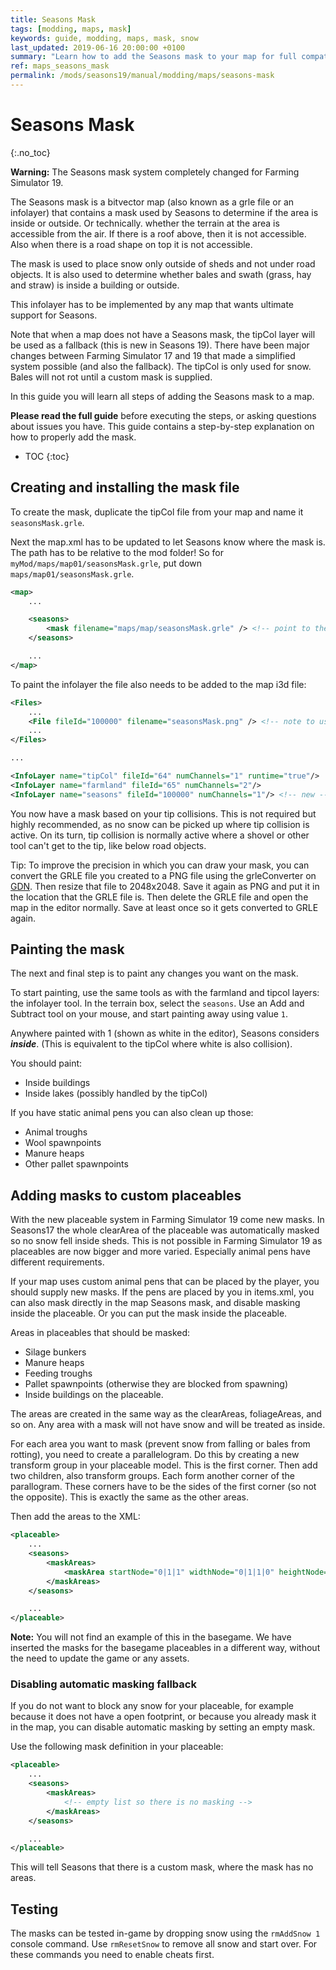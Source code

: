```yaml
---
title: Seasons Mask
tags: [modding, maps, mask]
keywords: guide, modding, maps, mask, snow
last_updated: 2019-06-16 20:00:00 +0100
summary: "Learn how to add the Seasons mask to your map for full compatibility"
ref: maps_seasons_mask
permalink: /mods/seasons19/manual/modding/maps/seasons-mask
---
```


# Seasons Mask
{:.no_toc}

<div class="alert alert-warning" role="alert">
    <strong>Warning:</strong> The Seasons mask system completely changed for Farming Simulator 19.
</div>

The Seasons mask is a bitvector map (also known as a grle file or an infolayer) that contains a mask used by Seasons to determine if the area is inside or outside. Or technically. whether the terrain at the area is accessible from the air. If there is a roof above, then it is not accessible. Also when there is a road shape on top it is not accessible.

The mask is used to place snow only outside of sheds and not under road objects. It is also used to determine whether bales and swath (grass, hay and straw) is inside a building or outside.

This infolayer has to be implemented by any map that wants ultimate support for Seasons.

Note that when a map does not have a Seasons mask, the tipCol layer will be used as a fallback (this is new in Seasons 19). There have been major changes between Farming Simulator 17 and 19 that made a simplified system possible (and also the fallback). The tipCol is only used for snow. Bales will not rot until a custom mask is supplied.

In this guide you will learn all steps of adding the Seasons mask to a map.

<div class="alert alert-info" role="alert">
  <strong>Please read the full guide</strong> before executing the steps, or asking questions about issues you have. This guide contains a step-by-step explanation on how to properly add the mask.
</div>

* TOC
{:toc}

## Creating and installing the mask file

To create the mask, duplicate the tipCol file from your map and name it `seasonsMask.grle`.

Next the map.xml has to be updated to let Seasons know where the mask is. The path has to be relative to the mod folder! So for `myMod/maps/map01/seasonsMask.grle`, put down `maps/map01/seasonsMask.grle`.

```xml
<map>
    ...

    <seasons>
        <mask filename="maps/map/seasonsMask.grle" /> <!-- point to the mask file -->
    </seasons>

    ...
</map>
```

To paint the infolayer the file also needs to be added to the map i3d file:

```xml
<Files>
    ...
    <File fileId="100000" filename="seasonsMask.png" /> <!-- note to use .png here instead of .grle -->
    ...
</Files>

...

<InfoLayer name="tipCol" fileId="64" numChannels="1" runtime="true"/>
<InfoLayer name="farmland" fileId="65" numChannels="2"/>
<InfoLayer name="seasons" fileId="100000" numChannels="1"/> <!-- new -->
```

You now have a mask based on your tip collisions. This is not required but highly recommended, as no snow can be picked up where tip collision is active. On its turn, tip collision is normally active where a shovel or other tool can't get to the tip, like below road objects.

Tip: To improve the precision in which you can draw your mask, you can convert the GRLE file you created to a PNG file using the grleConverter on [GDN](https://gdn.giants-software.com). Then resize that file to 2048x2048. Save it again as PNG and put it in the location that the GRLE file is. Then delete the GRLE file and open the map in the editor normally. Save at least once so it gets converted to GRLE again.

## Painting the mask

The next and final step is to paint any changes you want on the mask.

To start painting, use the same tools as with the farmland and tipcol layers: the infolayer tool. In the terrain box, select the `seasons`. Use an Add and Subtract tool on your mouse, and start painting away using value `1`.

Anywhere painted with 1 (shown as white in the editor), Seasons considers ***inside***. (This is equivalent to the tipCol where white is also collision).

You should paint:
 - Inside buildings
 - Inside lakes (possibly handled by the tipCol)

If you have static animal pens you can also clean up those:
 - Animal troughs
 - Wool spawnpoints
 - Manure heaps
 - Other pallet spawnpoints

## Adding masks to custom placeables

With the new placeable system in Farming Simulator 19 come new masks. In Seasons17 the whole clearArea of the placeable was automatically masked so no snow fell inside sheds. This is not possible in Farming Simulator 19 as placeables are now bigger and more varied. Especially animal pens have different requirements.

If your map uses custom animal pens that can be placed by the player, you should supply new masks. If the pens are placed by you in items.xml, you can also mask directly in the map Seasons mask, and disable masking inside the placeable. Or you can put the mask inside the placeable.

Areas in placeables that should be masked:
 - Silage bunkers
 - Manure heaps
 - Feeding troughs
 - Pallet spawnpoints (otherwise they are blocked from spawning)
 - Inside buildings on the placeable.

The areas are created in the same way as the clearAreas, foliageAreas, and so on. Any area with a mask will not have snow and will be treated as inside.

For each area you want to mask (prevent snow from falling or bales from rotting), you need to create a parallelogram. Do this by creating a new transform group in your placeable model. This is the first corner. Then add two children, also transform groups. Each form another corner of the parallogram. These corners have to be the sides of the first corner (so not the opposite). This is exactly the same as the other areas.

Then add the areas to the XML:

```xml
<placeable>
    ...
    <seasons>
        <maskAreas>
            <maskArea startNode="0|1|1" widthNode="0|1|1|0" heightNode="0|1|1|1" />
        </maskAreas>
    </seasons>

    ...
</placeable>
````

<div class="alert alert-info" role="alert">
  <strong>Note:</strong> You will not find an example of this in the basegame. We have inserted the masks for the basegame placeables in a different way, without the need to update the game or any assets.
</div>

### Disabling automatic masking fallback

If you do not want to block any snow for your placeable, for example because it does not have a open footprint, or because you already mask it in the map, you can disable automatic masking by setting an empty mask.

Use the following mask definition in your placeable:

```xml
<placeable>
    ...
    <seasons>
        <maskAreas>
            <!-- empty list so there is no masking -->
        </maskAreas>
    </seasons>

    ...
</placeable>
````

This will tell Seasons that there is a custom mask, where the mask has no areas.

## Testing

The masks can be tested in-game by dropping snow using the `rmAddSnow 1` console command. Use `rmResetSnow` to remove all snow and start over. For these commands you need to enable cheats first.
